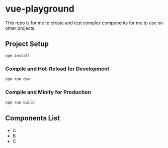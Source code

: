# vue-playground

This repo is for me to create and test complex components for me to use on other projects.


## Project Setup

```sh
npm install
```

### Compile and Hot-Reload for Development

```sh
npm run dev
```

### Compile and Minify for Production

```sh
npm run build
```

## Components List
-   A
-   B
-   C
